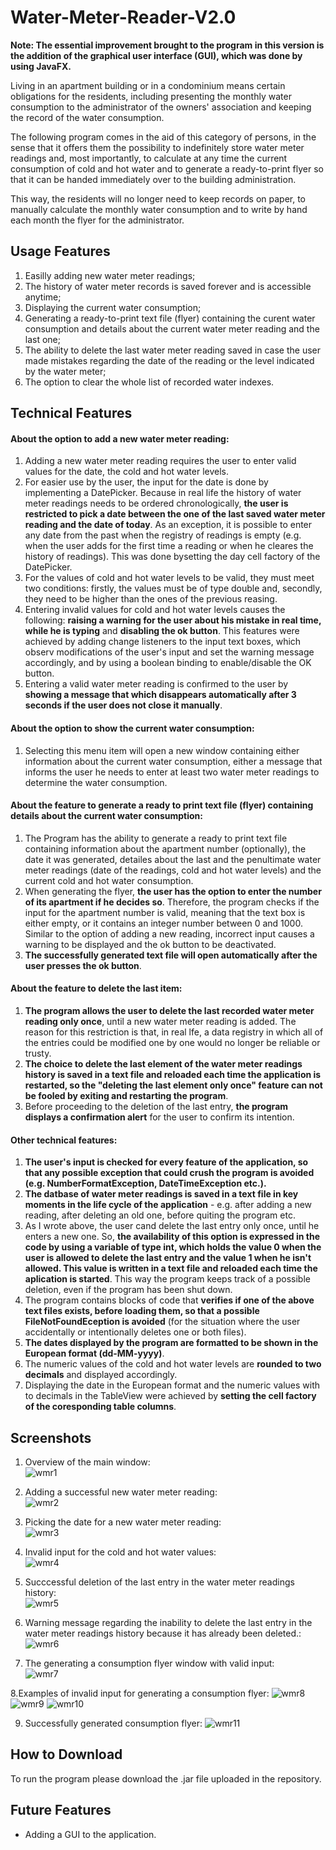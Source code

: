 # Water-Meter-Reader-V2.0

**Note: The essential improvement brought to the program in this version is the addition of the graphical user interface (GUI), which was done by using JavaFX.**

Living in an apartment building or in a condominium means certain obligations for the residents, including presenting the monthly water consumption to the administrator of the owners' association and keeping the record of the water consumption.

The following program comes in the aid of this category of persons, in the sense that it offers them the possibility to indefinitely store water meter readings and, most importantly, to calculate at any time the current consumption of cold and hot water and to generate a ready-to-print flyer so that it can be handed immediately over to the building administration.

This way, the residents will no longer need to keep records on paper, to manually calculate the monthly water consumption and to write by hand each month the flyer for the administrator.

## Usage Features
1. Easilly adding new water meter readings;
2. The history of water meter records is saved forever and is accessible anytime;
3. Displaying the current water consumption;
4. Generating a ready-to-print text file (flyer) containing the curent water consumption and details about the current water meter reading and the last one;
5. The ability to delete the last water meter reading saved in case the user made mistakes regarding the date of the reading or the level indicated by the water meter;
6. The option to clear the whole list of recorded water indexes.

## Technical Features

#### About the option to add a new water meter reading:
1. Adding a new water meter reading requires the user to enter valid values for the date, the cold and hot water levels.
2. For easier use by the user, the input for the date is done by implementing a DatePicker. Because in real life the history of water meter readings needs to be ordered chronologically, **the user is restricted to pick a date between the one of the last saved water meter reading and the date of today**. As an exception, it is possible to enter any date from the past when the registry of readings is empty (e.g. when the user adds for the first time a reading or when he cleares the history of readings). This was done bysetting the day cell factory of the DatePicker.
3. For the values of cold and hot water levels to be valid, they must meet two conditions: firstly, the values must be of type double and, secondly, they need to be higher than the ones of the previous reasing.
4. Entering invalid values for cold and hot water levels causes the following: **raising a warning for the user about his mistake in real time, while he is typing** and **disabling the ok button**. This features were achieved by adding change listeners to the input text boxes, which observ modifications of the user's input and set the warning message accordingly, and by using a boolean binding to enable/disable the OK button.
5. Entering a valid water meter reading is confirmed to the user by **showing a message that which disappears automatically after 3 seconds if the user does not close it manually**.

#### About the option to show the current water consumption:
1. Selecting this menu item will open a new window containing either information about the current water consumption, either a message that informs the user he needs to enter at least two water meter readings to determine the water consumption.

#### About the feature to generate a ready to print text file (flyer) containing details about the current water consumption:
1. The Program has the ability to generate a ready to print text file containing information about the apartment number (optionally), the date it was generated, detailes about the last and the penultimate water meter readings (date of the readings, cold and hot water levels) and the current cold and hot water consumption.
2. When generating the flyer, **the user has the option to enter the number of its apartment if he decides so**. Therefore, the program checks if the input for the apartment number is valid, meaning that the text box is either empty, or it contains an integer number between 0 and 1000. Similar to the option of adding a new reading, incorrect input causes a warning to be displayed and the ok button to be deactivated.
3. **The successfully generated text file will open automatically after the user presses the ok button**.

#### About the feature to delete the last item:
1. **The program allows the user to delete the last recorded water meter reading only once**, until a new water meter reading is added. The reason for this restriction is that, in real lfe, a data registry in which all of the entries could be modified one by one would no longer be reliable or trusty.
2. **The choice to delete the last element of the water meter readings history is saved in a text file and reloaded each time the application is restarted, so the "deleting the last element only once" feature can not be fooled by exiting and restarting the program**.
3. Before proceeding to the deletion of the last entry, **the program displays a confirmation alert** for the user to confirm its intention.

#### Other technical features:
1. **The user's input is checked for every feature of the application, so that any possible exception that could crush the program is avoided (e.g. NumberFormatException, DateTimeException etc.).**
2. **The datbase of water meter readings is saved in a text file in key moments in the life cycle of the application** - e.g. after adding a new reading, after deleting an old one, before quiting the program etc.
3. As I wrote above, the user cand delete the last entry only once, until he enters a new one. So, **the availability of this option is expressed in the code by using a variable of type int, which holds the value 0 when the user is allowed to delete the last entry and the value 1 when he isn't allowed. This value is written in a text file and reloaded each time the aplication is started**. This way the program keeps track of a possible deletion, even if the program has been shut down.
4. The program contains blocks of code that **verifies if one of the above text files exists, before loading them, so that a possible FileNotFoundEception is avoided** (for the situation where the user accidentally or intentionally deletes one or both files).
5. **The dates displayed by the program are formatted to be shown in the European format (dd-MM-yyyy)**.
6. The numeric values of the cold and hot water levels are **rounded to two decimals** and displayed accordingly.
7. Displaying the date in the European format and the numeric values with to decimals in the TableView were achieved by **setting the cell factory of the coresponding table columns**.

## Screenshots
1. Overview of the main window:\
![wmr1](https://user-images.githubusercontent.com/90447306/135438530-e90d81e3-e660-4a0f-8452-cc7e57790352.jpg)

2. Adding a successful new water meter reading:\
![wmr2](https://user-images.githubusercontent.com/90447306/135438533-29469e7e-d193-45fa-802f-25820ac554b4.jpg)

3. Picking the date for a new water meter reading:\
![wmr3](https://user-images.githubusercontent.com/90447306/135438534-31e65e9a-b000-428a-ae97-9b9d9236bd8e.jpg)

4. Invalid input for the cold and hot water values:\
![wmr4](https://user-images.githubusercontent.com/90447306/135438535-dbfd2666-ba3b-4547-9eba-683fb3a5f86d.jpg)

5. Succcessful deletion of the last entry in the water meter readings history:\
![wmr5](https://user-images.githubusercontent.com/90447306/135438537-a8b36f1f-7f5a-4a6b-a65c-ce5e4f335d8d.jpg)

6. Warning message regarding the inability to delete the last entry in the water meter readings history because it has already been deleted.:\
![wmr6](https://user-images.githubusercontent.com/90447306/135438540-f297edef-fb0b-4c68-b0bd-fe09ca823057.jpg)

7. The generating a consumption flyer window with valid input:\
![wmr7](https://user-images.githubusercontent.com/90447306/135438542-deb7af11-d7f0-4e29-9a14-a619afa904bb.jpg)

8.Examples of invalid input for generating a consumption flyer:
![wmr8](https://user-images.githubusercontent.com/90447306/135438543-dab6c63d-90f7-481a-8abe-eb2cb11fed15.jpg)
![wmr9](https://user-images.githubusercontent.com/90447306/135438544-48561732-92b5-4e42-8739-2ffdd3f261b8.jpg)
![wmr10](https://user-images.githubusercontent.com/90447306/135438548-94aa1fb3-8636-4f0a-b21f-9c64caadcc47.jpg)

9. Successfully generated consumption flyer:
![wmr11](https://user-images.githubusercontent.com/90447306/135438550-98182819-be8c-43d0-a2b4-344da817d612.jpg)





## How to Download
To run the program please download the .jar file uploaded in the repository.

## Future Features
- Adding a GUI to the application.


